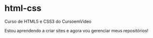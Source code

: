# html-css
 Curso de HTML5 e CSS3 do CursoemVideo

Estou aprendendo a criar sites e agora vou gerenciar meus repositórios!
<a hre>